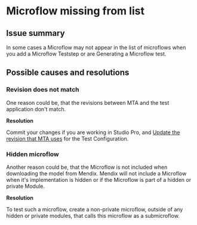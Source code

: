 # Microflow missing from list  

## Issue summary

In some cases a Microflow may not appear in the list of microflows when you add a Microflow Teststep or are Generating a Microflow test.

## Possible causes and resolutions

### Revision does not match

One reason could be, that the revisions between MTA and the test application don't match. 

**Resolution**

Commit your changes if you are working in Studio Pro, and [Update the revision that MTA uses](../../application-revision#change-the-application-revision-for-a-test-configuration) for the Test Configuration.

### Hidden microflow

Another reason could be, that the Microflow is not included when downloading the model from Mendix. Mendix will not include a Microflow when it's implementation is hidden or if the Microflow is part of a hidden or private Module. 

**Resolution**

To test such a microflow, create a non-private microflow, outside of any hidden or private modules, that calls this microflow as a submicroflow.